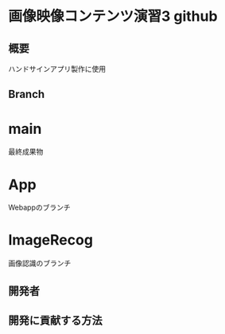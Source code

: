 # 画像映像コンテンツ演習3 github

## 概要
ハンドサインアプリ製作に使用

## Branch
# main
最終成果物
# App
Webappのブランチ
# ImageRecog
画像認識のブランチ

## 開発者

## 開発に貢献する方法

